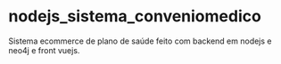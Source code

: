 # nodejs_sistema_conveniomedico
Sistema ecommerce de plano de saúde feito com backend em nodejs e neo4j e front vuejs.
